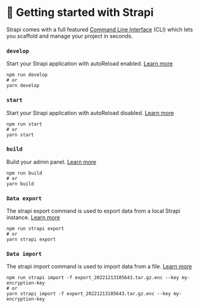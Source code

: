 # 🚀 Getting started with Strapi

Strapi comes with a full featured [Command Line Interface](https://docs.strapi.io/dev-docs/cli) (CLI) which lets you scaffold and manage your project in seconds.

### `develop`

Start your Strapi application with autoReload enabled. [Learn more](https://docs.strapi.io/dev-docs/cli#strapi-develop)

```
npm run develop
# or
yarn develop
```

### `start`

Start your Strapi application with autoReload disabled. [Learn more](https://docs.strapi.io/dev-docs/cli#strapi-start)

```
npm run start
# or
yarn start
```

### `build`

Build your admin panel. [Learn more](https://docs.strapi.io/dev-docs/cli#strapi-build)

```
npm run build
# or
yarn build
```

### `Data export`

The strapi export command is used to export data from a local Strapi instance. [Learn more](https://docs.strapi.io/dev-docs/data-management/export)

```
npm run strapi export
# or
yarn strapi export
```

### `Data import`

The strapi import command is used to import data from a file. [Learn more](https://docs.strapi.io/dev-docs/data-management/import)

```
npm run strapi import -f export_20221213105643.tar.gz.enc --key my-encryption-key
# or
yarn strapi import -f export_20221213105643.tar.gz.enc --key my-encryption-key
```